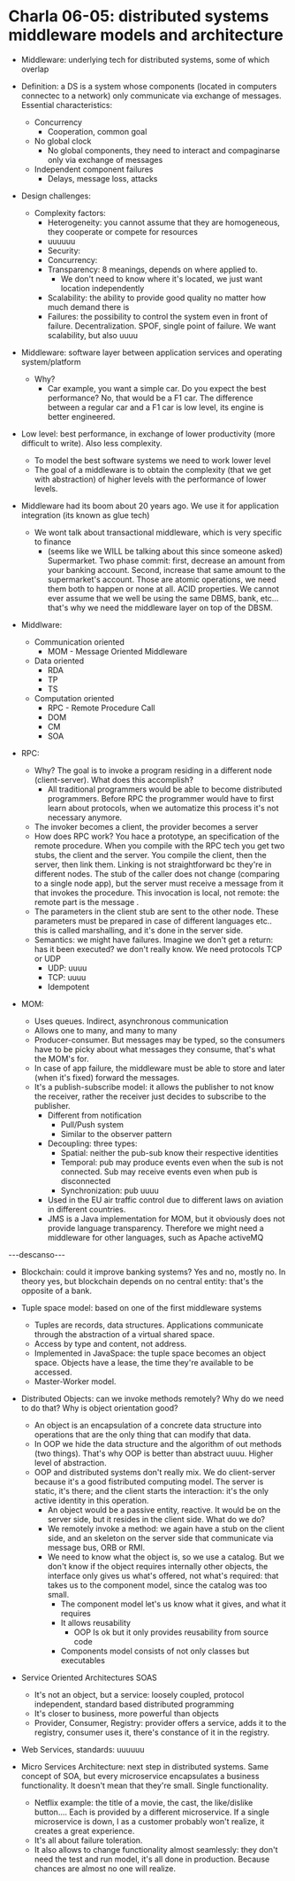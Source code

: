# Charla 06-05: distributed systems middleware models and architecture

- Middleware: underlying tech for distributed systems, some of which overlap
- Definition: a DS is a system whose components (located in computers connectec to a network) only communicate via exchange of messages. Essential characteristics:
  - Concurrency
    - Cooperation, common goal
  - No global clock
    - No global components, they need to interact and compaginarse only via exchange of messages
  - Independent component failures
    - Delays, message loss, attacks
- Design challenges:
  - Complexity factors:
    - Heterogeneity: you cannot assume that they are homogeneous, they cooperate or compete for resources
    - uuuuuu
    - Security:
    - Concurrency:
    - Transparency: 8 meanings, depends on where applied to. 
      - We don't need to know where it's located, we just want location independently
    - Scalability: the ability to provide good quality no matter how much demand there is
    - Failures: the possibility to control the system even in front of failure. Decentralization. SPOF, single point of failure. We want scalability, but also uuuu
- Middleware: software layer between application services and operating system/platform
  - Why? 
    - Car example, you want a simple car. Do you expect the best performance? No, that would be a F1 car. The difference between a regular car and a F1 car is low level, its engine is better engineered.

- Low level: best performance, in exchange of lower productivity (more difficult to write). Also less complexity.
  - To model the best software systems we need to work lower level 
  - The goal of a middleware is to obtain the complexity (that we get with abstraction) of higher levels with the performance of lower levels.
- Middleware had its boom about 20 years ago. We use it for application integration (its known as glue tech)
  - We wont talk about transactional middleware, which is very specific to finance
    - (seems like we WILL be talking about this since someone asked) Supermarket. Two phase commit: first, decrease an amount from your banking account. Second, increase that same amount to the supermarket's account. Those are atomic operations, we need them both to happen or none at all. ACID properties. We cannot ever assume that we well be using the same DBMS, bank, etc... that's why we need the middleware layer on top of the DBSM. 
- Middlware:
  - Communication oriented
    - MOM - Message Oriented Middleware
  - Data oriented
    - RDA
    - TP
    - TS
  - Computation oriented
    - RPC - Remote Procedure Call
    - DOM
    - CM
    - SOA

- RPC:
  - Why? The goal is to invoke a program residing in a different node (client-server). What does this accomplish?
    - All traditional programmers would be able to become distributed programmers. Before RPC the programmer would have to first learn about protocols, when we automatize this process it's not necessary anymore.
  - The invoker becomes a client, the provider becomes a server
  - How does RPC work? You hace a prototype, an specification of the remote procedure. When you compile with the RPC tech you get two stubs, the client and the server. You compile the client, then the server, then link them. Linking is not straightforward bc they're in different nodes. The stub of the caller does not change (comparing to a single node app), but the server must receive a message from it that invokes the procedure. This invocation is local, not remote: the remote part is the message .
  - The parameters in the client stub are sent to the other node. These parameters must be prepared in case of different languages etc.. this is called marshalling, and it's done in the server side.
  - Semantics: we might have failures. Imagine we don't get a return: has it been executed? we don't really know. We need protocols TCP or UDP
    - UDP: uuuu
    - TCP: uuuu
    - Idempotent

- MOM:
  - Uses queues. Indirect, asynchronous communication
  - Allows one to many, and many to many
  - Producer-consumer. But messages may be typed, so the consumers have to be picky about what messages they consume, that's what the MOM's for.
  - In case of app failure, the middleware must be able to store and later (when it's fixed) forward the messages. 
  - It's a publish-subscribe model: it allows the publisher to not know the receiver, rather the receiver just decides to subscribe to the publisher.
    - Different from notification
      - Pull/Push system
      - Similar to the observer pattern
    - Decoupling: three types:
      - Spatial: neither the pub-sub know their respective identities
      - Temporal: pub may produce events even when the sub is not connected. Sub may receive events even when pub is disconnected
      - Synchronization: pub uuuu
    - Used in the EU air traffic control due to different laws on aviation in different countries.
    - JMS is a Java implementation for MOM, but it obviously does not provide language transparency. Therefore we might need a middleware for other languages, such as Apache activeMQ

---descanso---

- Blockchain: could it improve banking systems? Yes and no, mostly no. In theory yes, but blockchain depends on no central entity: that's the opposite of a bank.
- Tuple space model: based on one of the first middleware systems
  - Tuples are records, data structures. Applications communicate through the abstraction of a virtual shared space.
  - Access by type and content, not address.
  - Implemented in JavaSpace: the tuple space becomes an object space. Objects have a lease, the time they're available to be accessed.
  - Master-Worker model.

- Distributed Objects: can we invoke methods remotely? Why do we need to do that? Why is object orientation good?
  - An object is an encapsulation of a concrete data structure into operations that are the only thing that can modify that data.
  - In OOP we hide the data structure and the algorithm of out methods (two things). That's why OOP is better than abstract uuuu. Higher level of abstraction.
  - OOP and distributed systems don't really mix. We do client-server because it's a good fistributed computing model. The server is static, it's there; and the client starts the interaction: it's the only active identity in this operation. 
    - An object would be a passive entity, reactive. It would be on the server side, but it resides in the client side. What do we do?
    - We remotely invoke a method: we again have a stub on the client side, and an skeleton on the server side that communicate via message bus, ORB or RMI.
    - We need to know what the object is, so we use a catalog. But we don't know if the object requires internally other objects, the interface only gives us what's offered, not what's required: that takes us to the component model, since the catalog was too small.
      - The component model let's us know what it gives, and what it requires
      - It allows reusability
        - OOP Is ok but it only provides reusability from source code
      - Components model consists of not only classes but executables

- Service Oriented Architectures SOAS
  - It's not an object, but a service: loosely coupled, protocol independent, standard based distributed programming
  - It's closer to business, more powerful than objects
  - Provider, Consumer, Registry: provider offers a service, adds it to the registry, consumer uses it, there's constance of it in the registry.

- Web Services, standards: uuuuuu
- Micro Services Architecture: next step in distributed systems. Same concept of SOA, but every microservice encapsulates a business functionality. It doesn't mean that they're small. Single functionality.
  - Netflix example: the title of a movie, the cast, the like/dislike button.... Each is provided by a different microservice. If a single microservice is down, I as a customer probably won't realize, it creates a great experience. 
  - It's all about failure toleration. 
  - It also allows to change functionality almost seamlessly: they don't need the test and run model, it's all done in production. Because chances are almost no one will realize.

